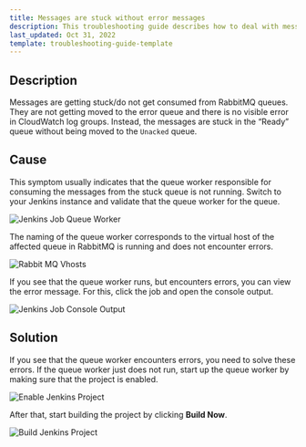 ```yaml
---
title: Messages are stuck without error messages
description: This troubleshooting guide describes how to deal with messages getting stuck in queues without visible error messages
last_updated: Oct 31, 2022
template: troubleshooting-guide-template
---
```


## Description

Messages are getting stuck/do not get consumed from RabbitMQ queues. They are not getting moved to the error queue and there is no visible error in CloudWatch log groups. Instead, the messages are stuck in the “Ready” queue without being moved to the `Unacked` queue.

## Cause

This symptom usually indicates that the queue worker responsible for consuming the messages from the stuck queue is not running. Switch to your Jenkins instance and validate that the queue worker for the queue.

![Jenkins Job Queue Worker](https://spryker.s3.eu-central-1.amazonaws.com/docs/scos/dev/troubleshooting/troubleshooting-general-technical-issues/rabbit_mq_troublehsooting_find_queue_worker.png)

The naming of the queue worker corresponds to the virtual host of the affected queue in RabbitMQ is running and does not encounter errors.

![Rabbit MQ Vhosts](https://spryker.s3.eu-central-1.amazonaws.com/docs/scos/dev/troubleshooting/troubleshooting-general-technical-issues/rabbit_mq_troublehsooting_find_vhosts_name.png)

If you see that the queue worker runs, but encounters errors, you can view the error message. For this, click the job and open the console output.

![Jenkins Job Console Output](https://spryker.s3.eu-central-1.amazonaws.com/docs/scos/dev/troubleshooting/troubleshooting-general-technical-issues/rabbit_mq_troubleshooting_find_console_output.png)

## Solution

If you see that the queue worker encounters errors, you need to solve these errors. If the queue worker just does not run, start up the queue worker by making sure that the project is enabled.

![Enable Jenkins Project](https://spryker.s3.eu-central-1.amazonaws.com/docs/scos/dev/troubleshooting/troubleshooting-general-technical-issues/rabbit_mq_troubleshooting_enable_project.png)

After that, start building the project by clicking **Build Now**.

![Build Jenkins Project](https://spryker.s3.eu-central-1.amazonaws.com/docs/scos/dev/troubleshooting/troubleshooting-general-technical-issues/rabbit_mq_troubleshooting_queue_worker_build_now.png)

